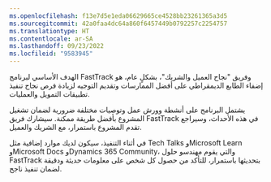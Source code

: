 ```yaml
---
ms.openlocfilehash: f13e7d5e1eda06629665ce4528bb23261365a3d5
ms.sourcegitcommit: 42a0faa4dc64a860f6457449b0792257c2254757
ms.translationtype: HT
ms.contentlocale: ar-SA
ms.lasthandoff: 09/23/2022
ms.locfileid: "9583945"
---
```

الهدف الأساسي لبرنامج FastTrack وفريق "نجاح العميل والشريك"، بشكلٍ عام، هو إضفاء الطابع الديمقراطي على أفضل الممارسات وتقديم التوجيه لزيادة فرص نجاح تنفيذ تطبيقات التمويل والعمليات.

يشتمل البرنامج على أنشطة وورش عمل وتوصيات مختلفة ضرورية لضمان تشغيل المشروع بأفضل طريقة ممكنة. سيشارك فريق FastTrack في هذه الأحداث، وسيراجع تقدم المشروع باستمرار، مع الشريك والعميل.

في أثناء التنفيذ، سيكون لديك موارد إضافية مثل Tech Talks وMicrosoft Learn وMicrosoft Docs وDynamics 365 Community، والتي يقوم مهندسو حلول FastTrack بتحديثها باستمرار، للتأكد من حصول كل شخص على معلومات حديثة ودقيقة لضمان تنفيذ ناجح.
